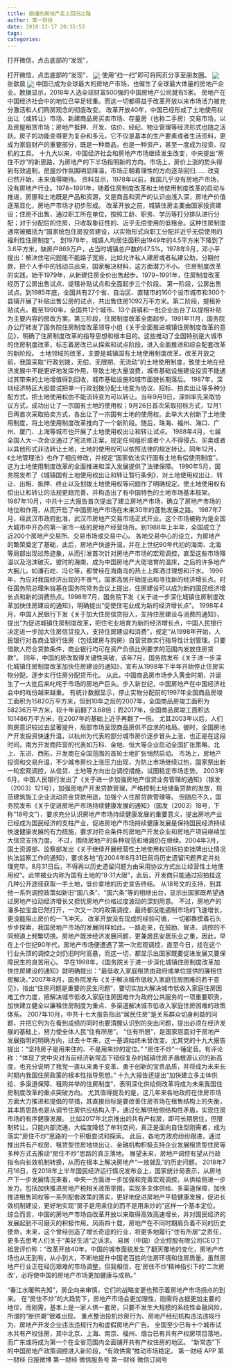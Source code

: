 ```yaml
---
title: 脱缰的房地产走上回归之路
author: 第一财经
date: 2018-12-17 20:35:53
tags: 
categories: 
---
```

打开微信，点击底部的“发现”，
<!-- more -->
打开微信，点击底部的“发现”，
<img align="center" border="0" src="https://imgcdn.yicai.com/uppics/images/2018/12/53648401275f54fb93c7e39d694f63c3.jpg" />
使用“扫一扫”即可将网页分享至朋友圈。
<img align="center" border="0" src="https://imgcdn.yicai.com/uppics/images/2018/12/c9c47786f2969767a0456e70da89999c.jpg" />
张歆晨
<img align="center" border="0" src="https://imgcdn.yicai.com/uppics/images/2018/12/7d9562dc24954fb58a7bfa9989604b70.jpg" />
中国已成为全球最大的房地产市场，也催生了全球最大体量的房地产企业。数据显示，2018年入选全球财富500强的中国房地产公司就有5家。
房地产在中国经济社会中的地位已举足轻重。而这一切都得益于改革开放以来市场活力被充分激活和人们购房观念的彻底改变。
改革开放40年，中国已经形成了土地使用权出让（或转让）市场、新建商品房买卖市场、存量房（也称二手房）交易市场，以及房屋租赁市场；房地产抵押、开发、估价、经纪、物业管理等经济形式也随之活跃。房子的功能变得更为复杂和多元，它不仅是基本的生产要素或者生活资料，更成为家庭财产的重要部分，既是一种商品，也是一种资产，甚至一度成为投资、投机的工具。
十九大以来，中国经济社会和房地产市场继续发生改变，中央提出“房住不炒”的新思路，为房地产的下半场指明新的方向。市场上，房价上涨的势头得到有效遏制，房屋炒作氛围明显降温，市场正朝着理性的方向逐渐回归……
改变已然开始，未来值得期待。
资料显示，1978年以前，我国几乎没有房地产市场，没有房地产行业。1978~1991年，随着住房制度改革和土地使用制度改革的启动与推进，房屋和土地既是产品和资源，又是商品和资产的认识由浅入深，房地产价值逐渐显化，房地产市场才初步形成。
改革开放之前，城镇住房主要由国家投资建设；住房不出售，通过职工所在单位，按照工龄、职务、学历等打分排队进行分配；对于分配后的住房，只收取象征性的、近乎无偿使用的低租金。这种住房制度通常被概括为“国家统包住房投资建设，以实物形式向职工分配并近乎无偿使用的福利性住房制度”。
到1978年，城镇人均居住面积由1949年的4.5平方米下降到了3.6平方米，缺房户869万户，占当时城镇总户数的47.5%。1978年9月，邓小平提出：解决住宅问题能不能路子宽些，比如允许私人建房或者私建公助，分期付款，把个人手中的钱动员出来，国家解决材料，这方面潜力不小。
住房制度改革的实践，始于1979年，从新建住房全价出售起步。1979~1991年，住房制度改革经历了公房出售试点、提租补贴试点和全面起步三个阶段。
第一阶段，公房出售试点。到1985年底，全国共有27个省、自治区、直辖市的160个设市城市和300个县镇开展了补贴出售公房的试点，共出售住房1092万平方米。第二阶段，提租补贴试点。截至1990年，全国共12个城市、13个县镇和一批企业出台了以提租补贴为主要内容的房改方案。第三阶段，住房制度改革全面起步。1991年11月，国务院办公厅转发了国务院住房制度改革领导小组《关于全面推进城镇住房制度改革的意见》，明确了住房制度改革的指导思想和根本目的。这些推动了全国特别是大城市的住房制度改革，标志着房改已从探索和试点阶段，进入全面推进和综合配套改革的新阶段。
土地领域的改革，主要是城镇国有土地使用制度改革。改革开放之前，我国采取“行政划拨，无偿、无限期、无流动”的土地使用制度，致使土地在经济发展中不能更好地发挥作用，导致土地大量浪费，城市基础设施建设投资不能通过其带来的土地增值得到回收，城市基础设施和城市面貌长期落后。
1987年，深圳经济特区大胆尝试把单一行政划拨分配土地变为协议、招标、拍卖出让等多种分配方式，把土地使用权由不能流转变为可以转让。当年9月9日，深圳率先采取协议方式，成功出让了一宗国有土地的使用权；9月26日首次采取招标方式，12月1日再首次采取拍卖方式，各出让了一宗国有土地的使用权。此举大大创新了土地使用制度，将土地使用制度改革推向了一个新阶段。随后，珠海、福州、海口、广州、厦门、上海等城市也开展了土地使用权出让和转让试点。
1988年4月，七届全国人大一次会议通过了宪法修正案，规定任何组织或者个人不得侵占、买卖或者以其他形式非法转让土地，土地的使用权可以依照法律的规定转让。同年12月，《土地管理法》也作了相应修改，并规定“国家依法实行国有土地有偿使用制度”。这为土地使用制度改革的全面推进和深入发展提供了法律保障。
1990年5月，国务院发布了《城镇国有土地使用权出让和转让暂行条例》，对土地使用权出让、转让、出租、抵押、终止以及划拨土地使用权等问题作了明确规定。使土地使用权有偿出让和转让的法规更趋完善，并构造出了有中国特色的土地市场基本框架。
1987年10月，中共十三大报告首次提出了建立房地产市场，确立了房地产市场的地位和作用，从而开启了中国房地产市场在未来30年的蓬勃发展之路。
1987年7月，经武汉市政府批准，武汉市房地产交易市场正式开业。这个市场被称为是全国大城市中开办的第一家市一级的房地产经营场所。到1988年上半年，全国成立了近200个房地产交易所、交易市场或交易中心。
各地交易中心的设立，为房地产的繁荣奠定了基础，此后，房地产快速升温，并在上世纪90年代初的海南、北海等局部出现过热迹象，从而引发首次针对房地产市场的宏观调控，直至这些市场降温以及泡沫破灭。彼时的海南，成为中国房地产大佬培育的温床，之后的许多地产大腕儿，如潘石屹、冯仑等，都曾经在海南岛的热土上挥洒过理想和汗水。
1996年，为应对我国经济出现的不景气，国家高层开始提出和寻找新的经济增长点。时任国务院总理朱镕基在国务院常务会议上提出，住房建设可以成为新的国民经济增长点和新的消费热点。1998年7月，国务院下发《关于进一步深化城镇住房制度改革加快住房建设的通知》，明确提出“促使住宅业成为新的经济增长点”。
1998年4月，中国人民银行下发《关于加大住房信贷投入，支持住房建设与消费的通知》，提出“为促进城镇住房制度改革，把住宅业培育为新的经济增长点，中国人民银行决定进一步加大住房信贷投入，支持住房建设和消费”，规定“从1998年开始，人民银行对各商业银行住房（包括建房与购房）自营贷款实行指导性计划管理。只要借款人符合贷款条件，商业银行均可在资产负债比例要求的范围内发放住房贷款”。
同年，中国的房改取得关键性突破，该年7月，国务院发布《关于进一步深化城镇住房制度改革加快住房建设的通知》，宣布从1998年下半年开始停止住房实物分配，逐步实行住房分配货币化。
从此，中国商品房市场步入黄金时期，并诞生了一大批后来叱咤于市场的房地产巨头。步入新世纪，中国房地产在中国经济社会中的戏份越来越重。
有统计数据显示，停止实物分配前的1997年全国商品房竣工面积为15820万平方米，但到10年之后的2007年，全国商品房竣工面积为58236万平方米，较十年前翻了3.68倍；而2017年，全国商品房竣工面积达101486万平方米，在2007年的基础上近乎再翻了一倍。
尤其2003年以后，人们购房意识较过去显著提升，局部市场呈现商品房供不应求的格局。彼时，全国房地产开发投资快速升温，以杭州为代表的部分城市房价逐步冒头上涨，也正是在这段时间，南方开发商阵营的代表如万科、金地、恒大等企业启动全国扩张策略，北上、东进、西拓，开发商在全国范围的首轮土地扩张悄然启动。
市场上，房地产投资和交易升温，不少城市房价上涨压力出现，为防止市场继续过热，国家祭出新一轮宏观调控，从信贷、土地等方向出台调控措施，试图稳定市场走势。
2003年6月，中国人民银行发出了《关于进一步加强房地产信贷业务管理的通知》（银发〔2003〕121号），加强房地产开发贷款管理，严格控制土地储备贷款的发放，规范建筑施工企业流动资金贷款用途，加强个人住房贷款管理等。
但随后不久，国务院发布《关于促进房地产市场持续健康发展的通知》（国发〔2003〕18号，下称“18号文”），要求充分认识房地产市场持续健康发展的重要意义，提出房地产业已经成为国民经济的支柱产业，促进房地产市场持续健康发展是保持国民经济持续快速健康发展的有力措施，要求对符合条件的房地产开发企业和房地产项目继续加大信贷支持力度。
不过，围绕房地产的各种规范和堵漏仍在继续。2004年3月，国土资源部、监察部发出《关于继续开展经营性土地使用权招标拍卖挂牌出让情况执法监察工作的通知》，要求各地“在2004年8月31日前将历史遗留问题界定并处理完毕。8月31日后，不得再以历史遗留问题为由采用协议方式出让经营性土地使用权”。此举被业内称为国有土地的“8·31大限”，此后，开发商只能通过招拍挂这几种公开途径获取一手土地，低价拿地的历史宣告终结。
从18号文的支持，到其他一系列调控政策如新旧“国八条”、“国六条”等的相继出台，显示出国家既希望通过房地产拉动经济增长又担忧房地产价格过度波动的深刻用意。
不过，房地产的潘多拉宝盒已然打开，一次又一次的政策调控，最终都没能遏制市场的飞速增长，更没能阻止房价的一飞冲天。
改革开放没有现成的经验可循，一切都靠摸着石头步步探索，我国房地产市场的发展同样如此，一路走来，在鼓励、冒进、调控的不同频道上频繁切换。房地产既涉经济发展问题，更兼居民安居乐业之重，因此，早在上个世纪90年代，房地产市场便遭遇了第一次宏观调控，直至今日，挂在这个行业头顶的调控之剑仍旧时时高悬，而这一切，都显示出国家既要促进发展又要保障民生的良苦用心。
早在1998年，《国务院关于进一步深化城镇住房制度改革加快住房建设的通知》就明确提出：“最低收入家庭租赁由政府或单位提供的廉租住房解决。”2007年8月，国务院发布《关于解决城市低收入家庭住房困难的若干意见》，指出“住房问题是重要的民生问题”，要切实加大解决城市低收入家庭住房困难工作力度，把解决城市低收入家庭住房困难作为政府公共服务的一项重要职责，加快建立健全以廉租住房制度为重点、多渠道解决城市低收入家庭住房困难的政策体系。
2007年10月，中共十七大报告指出“居民住房”是关系群众切身利益的问题，并把它列为在看到成绩的同时也要清醒认识到的突出问题，提出必须在经济发展的基础上，努力使全体人民“住有所居”。
“住有所居”，是国家层面对于房地产发展指明的明确方向，过去十年来，这一基调始终未曾改变。尤其党的十九大报告提出：“坚持房子是用来住的、不是用来炒的定位。”
“房住不炒”一锤定音。有评论称：“体现了党中央对当前经济新常态下错综复杂的城镇住房矛盾根源认识的新高度，也充分说明了我党一直以来勇于变革、勇于创新的宝贵品质，并将成为未来长时期内我国住房政策的根本性指导思想。”
十九大报告还提出“加快建立多主体供给、多渠道保障、租购并举的住房制度”，表明深化供给侧改革将成为未来我国住房制度改革的重点突破方向。
尤其值得提及的是，这几年来各地政府在住房市场方面大力推进和提倡的举措，其直接目标是要改善住房市场在租售结构上的失衡，其本质思路也是从调节住房供应结构入手，通过化解供给侧结构性矛盾，实现住房市场的有序健康发展。
比如2017年北京推出的共有产权房，即可长期居住，但限制转让，只能内部流通，大幅度降低了牟利空间，真正是面向自住型刚需者，成为落实“房住不炒”思路的一个积极尝试和探索。
此后，各地方政府纷纷跟进，通过推出共有产权房、租赁型住房地块出让、金融机构积极支持企业发展租赁型住房等多种方式去推动“房住不炒”思路的真正落地。
展望未来，房地产调控有望从行政指令向长效机制转换，从而在根本上解决房地产“一放就乱”的历史问题。
2018年7月16日，在2018年上半年国民经济运行情况发布会上，国家统计局表示，从房地产下一步发展情况来看，中央一方面进一步加强和完善宏观调控，从供给侧进一步发力，包括加快推进房地产税相关政策举措，实现多主体供给、多渠道保障，加快推进租售同权等一系列配套政策的落实，更好地促进房地产平稳健康发展，促进长效机制建设，更好地实现“房子是用来住的而不是用来炒的”这样一个基本定位。
综合而言，中国的房地产市场自改革开放以来取得高效高速增长，并对国民经济的发展起到不可磨灭的积极作用。风雨四十载，房地产在不同时期肩负着不同的历史使命，未来，这个曾经创造了增长奇迹的行业，将更多地履行“住有所居”之责任，更多去思考人们关于“美好生活”之诉求。
易居（中国）企业控股有限公司CEO丁祖昱评价称：“改革开放40年，中国的城市面貌发生了翻天覆地的变化，房地产市场也从无到有，从小到大，不断地提升中国老百姓的住房环境和住房质量。虽然房地产行业正在经历艰难的市场调整，但我相信，在‘房住不炒’精神指引下的‘二次房改’，必将使中国的房地产市场更加健康与成熟。”
 
 
“春江水暖鸭先知”，房企向来审慎，它们的战略变更也预示着房地产市场拐点的到来。
在“房住不炒”的大趋势下，房地产市场会更加理性，刚需将占据更加主要的地位，而刚需，基本上是一家人供一套房，只要不发生大规模的系统性金融风险，所谓的“断供潮”很难出现。
重点整治投机炒房行为、房地产经纪机构违法违规行为、房地产开发企业违法违规行为和虚假房地产广告。
全国至少已有十个城市试水共有产权住房，其中北京、上海、南京、福州、烟台已有共有产权房项目落地，而广东或将成为第一个在全省范围内全面铺开共有产权住房的地区。
“新常态”下的中国房地产政策调控进入新阶段，“有效供需”推动市场稳定。
第一财经
APP
第一财经
日报微博
第一财经
微信服务号
第一财经
微信订阅号
